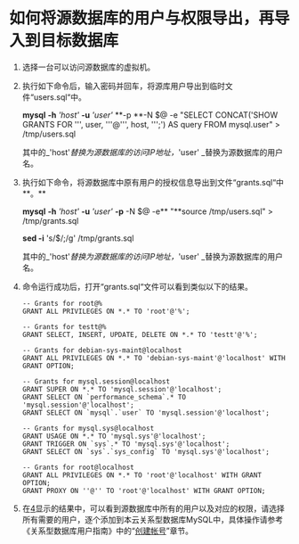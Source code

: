 # 如何将源数据库的用户与权限导出，再导入到目标数据库<a name="drs_12_0001"></a>

1.  选择一台可以访问源数据库的虚拟机。
2.  执行如下命令后，输入密码并回车，将源库用户导出到临时文件“users.sql“中。

    **mysql** **-h** _'host'_ **-u** _'user'_ **-p **-N $@ -e "SELECT CONCAT\('SHOW GRANTS FOR ''', user, '''@''', host, ''';'\) AS query FROM mysql.user" \> /tmp/users.sql

    其中的_'host'_替换为源数据库的访问IP地址，_'user' _替换为源数据库的用户名。

3.  执行如下命令，将源数据库中原有用户的授权信息导出到文件“grants.sql“中**。**

    **mysql** **-h** _'host'_ **-u** _'user'_ **-p**  -N $@ -e** "**source /tmp/users.sql" \> /tmp/grants.sql

    **sed -i**  's/$/;/g' /tmp/grants.sql

    其中的_'host'_替换为源数据库的访问IP地址，_'user' _替换为源数据库的用户名。

4.  <a name="li102520718167"></a>命令运行成功后，打开“grants.sql“文件可以看到类似以下的结果。

    ```
    -- Grants for root@%
    GRANT ALL PRIVILEGES ON *.* TO 'root'@'%';
    
    -- Grants for testt@%
    GRANT SELECT, INSERT, UPDATE, DELETE ON *.* TO 'testt'@'%';
    
    -- Grants for debian-sys-maint@localhost 
    GRANT ALL PRIVILEGES ON *.* TO 'debian-sys-maint'@'localhost' WITH GRANT OPTION;
    
    -- Grants for mysql.session@localhost
    GRANT SUPER ON *.* TO 'mysql.session'@'localhost'; 
    GRANT SELECT ON `performance_schema`.* TO 'mysql.session'@'localhost';
    GRANT SELECT ON `mysql`.`user` TO 'mysql.session'@'localhost';
    
    -- Grants for mysql.sys@localhost
    GRANT USAGE ON *.* TO 'mysql.sys'@'localhost'; 
    GRANT TRIGGER ON `sys`.* TO 'mysql.sys'@'localhost'; 
    GRANT SELECT ON `sys`.`sys_config` TO 'mysql.sys'@'localhost';
    
    -- Grants for root@localhost
    GRANT ALL PRIVILEGES ON *.* TO 'root'@'localhost' WITH GRANT OPTION; 
    GRANT PROXY ON ''@'' TO 'root'@'localhost' WITH GRANT OPTION;
    ```

5.  在[4](#li102520718167)显示的结果中，可以看到源数据库中所有的用户以及对应的权限，请选择所有需要的用户，逐个添加到本云关系型数据库MySQL中，具体操作请参考《关系型数据库用户指南》中的“[创建帐号](https://support.huaweicloud.com/usermanual-rds/rds_05_0009.html)”章节。

